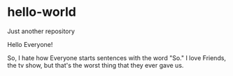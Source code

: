 # hello-world
Just another repository

Hello Everyone!

So, I hate how Everyone starts sentences with the word "So." 
I love Friends, the tv show, but that's the worst thing that they ever gave us.  
